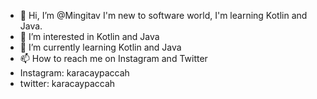 - 👋 Hi, I’m @Mingitav I'm new to software world, I'm learning Kotlin and Java.
- 👀 I’m interested in Kotlin and Java
- 🌱 I’m currently learning Kotlin and Java
- 📫 How to reach me on Instagram and Twitter
- Instagram: karacaypaccah
- twitter:   karacaypaccah

<!---
Mingitav/Mingitav is a ✨ special ✨ repository because its `README.md` (this file) appears on your GitHub profile.
You can click the Preview link to take a look at your changes.
--->
